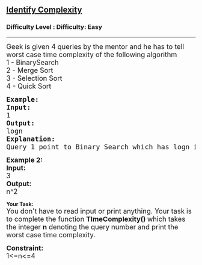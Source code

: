 <h2><a href="https://www.geeksforgeeks.org/problems/identify-complexity/1?page=1&status=unsolved&sortBy=accuracy">Identify Complexity</a></h2><h3>Difficulty Level : Difficulty: Easy</h3><hr><div class="problems_problem_content__Xm_eO"><p><span style="font-size:18px">Geek is given 4&nbsp;queries by the mentor and he has to tell worst case time complexity of the following algorithm<br>
1 - BinarySearch<br>
2 - Merge Sort<br>
3 - Selection Sort<br>
4 - Quick Sort</span></p>

<pre><span style="font-size:18px"><strong>Example:</strong>
<strong>Input:</strong>
1
<strong>Output:</strong>
logn
<strong>Explanation:</strong>
Query 1 point to Binary Search which has logn in worst case time complexity.</span></pre>

<p><span style="font-size:18px"><strong>Example 2:</strong><br>
<strong>Input:</strong><br>
3<br>
<strong>Output:</strong><br>
n^2</span></p>

<p><strong>Your Task:</strong><br>
<span style="font-size:18px">You don't have to read input or print anything. Your task is to complete the function <strong>TImeComplexity()&nbsp;</strong>which takes the integer <strong>n</strong>&nbsp;denoting the query number and print the worst case time complexity.</span></p>

<p><strong><span style="font-size:18px">Constraint:</span></strong><br>
<span style="font-size:18px">1&lt;=n&lt;=4</span></p>
</div>